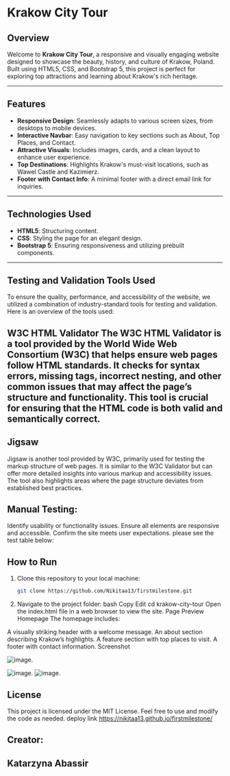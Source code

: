 # Krakow City Tour

## Overview
Welcome to **Krakow City Tour**, a responsive and visually engaging website designed to showcase the beauty, history, and culture of Krakow, Poland. Built using HTML5, CSS, and Bootstrap 5, this project is perfect for exploring top attractions and learning about Krakow's rich heritage.

---

## Features
- **Responsive Design**: Seamlessly adapts to various screen sizes, from desktops to mobile devices.
- **Interactive Navbar**: Easy navigation to key sections such as About, Top Places, and Contact.
- **Attractive Visuals**: Includes images, cards, and a clean layout to enhance user experience.
- **Top Destinations**: Highlights Krakow's must-visit locations, such as Wawel Castle and Kazimierz.
- **Footer with Contact Info**: A minimal footer with a direct email link for inquiries.

---

## Technologies Used
- **HTML5**: Structuring content.
- **CSS**: Styling the page for an elegant design.
- **Bootstrap 5**: Ensuring responsiveness and utilizing prebuilt components.

---
## Testing and Validation Tools Used
To ensure the quality, performance, and accessibility of the website, we utilized a combination of industry-standard tools for testing and validation. Here is an overview of the tools used:

W3C HTML Validator The W3C HTML Validator is a tool provided by the World Wide Web Consortium (W3C) that helps ensure web pages follow HTML standards. It checks for syntax errors, missing tags, incorrect nesting, and other common issues that may affect the page’s structure and functionality. This tool is crucial for ensuring that the HTML code is both valid and semantically correct.
---
## Jigsaw 
Jigsaw is another tool provided by W3C, primarily used for testing the markup structure of web pages. It is similar to the W3C Validator but can offer more detailed insights into various markup and accessibility issues. The tool also highlights areas where the page structure deviates from established best practices.
## Manual Testing: 

Identify usability or functionality issues. Ensure all elements are responsive and accessible. Confirm the site meets user expectations. please see the test table below:

## How to Run
1. Clone this repository to your local machine:
   ```bash
   git clone https://github.com/Nikitaa13/firstmilestone.git
   
2.  Navigate to the project folder:
bash
Copy
Edit
cd krakow-city-tour
Open the index.html file in a web browser to view the site.
Page Preview
Homepage
The homepage includes:

A visually striking header with a welcome message.
An about section describing Krakow’s highlights.
A feature section with top places to visit.
A footer with contact information.
Screenshot

![image](https://github.com/Nikitaa13/firstmilestone/blob/5408ae57aacf03294375f45db697bd23616ac659/img/image%20(1).jpg).

   ![image](https://github.com/Nikitaa13/firstmilestone/blob/f25eae0829b83cc97cc888d5aa5ab059b6a3c644/img/image%20(2).jpg).
   ![image](https://github.com/Nikitaa13/firstmilestone/blob/f25eae0829b83cc97cc888d5aa5ab059b6a3c644/img/image%20(3).jpg).



## License
This project is licensed under the MIT License. 
Feel free to use and modify the code as needed.
deploy link https://nikitaa13.github.io/firstmilestone/
## Creator:
## Katarzyna Abassir
